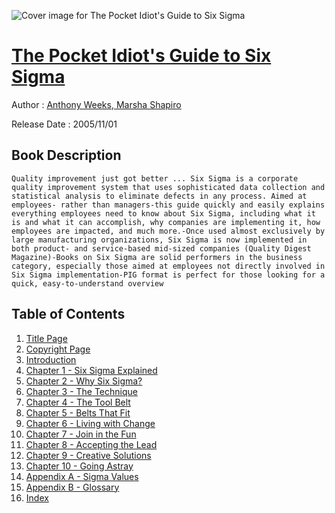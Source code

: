 ![Cover image for The Pocket Idiot's Guide to Six Sigma](https://imgdetail.ebookreading.net/cover/cover/20201212/EB9781592574223.jpg)

[The Pocket Idiot's Guide to Six Sigma](https://ebookreading.net/view/book/The+Pocket+Idiot%27s+Guide+to+Six+Sigma-EB9781592574223_1.html "The Pocket Idiot's Guide to Six Sigma")
====================================================================================================================

Author : [Anthony Weeks](https://ebookreading.net/search/author/Anthony+Weeks),[ 
            Marsha Shapiro](https://ebookreading.net/search/author/+%0D%0A++++++++++++Marsha+Shapiro)

Release Date : 2005/11/01

Book Description
-----------------


    
    Quality improvement just got better ... Six Sigma is a corporate quality improvement system that uses sophisticated data collection and statistical analysis to eliminate defects in any process. Aimed at employees- rather than managers-this guide quickly and easily explains everything employees need to know about Six Sigma, including what it is and what it can accomplish, why companies are implementing it, how employees are impacted, and much more.-Once used almost exclusively by large manufacturing organizations, Six Sigma is now implemented in both product- and service-based mid-sized companies (Quality Digest Magazine)-Books on Six Sigma are solid performers in the business category, especially those aimed at employees not directly involved in Six Sigma implementation-PIG format is perfect for those looking for a quick, easy-to-understand overview

  

Table of Contents
-----------------

1. [Title Page](https://ebookreading.net/view/book/The+Pocket+Idiot%27s+Guide+to+Six+Sigma-EB9781592574223_3.html)
1. [Copyright Page](https://ebookreading.net/view/book/The+Pocket+Idiot%27s+Guide+to+Six+Sigma-EB9781592574223_4.html)
1. [Introduction](https://ebookreading.net/view/book/The+Pocket+Idiot%27s+Guide+to+Six+Sigma-EB9781592574223_5.html)
1. [Chapter 1 - Six Sigma Explained](https://ebookreading.net/view/book/The+Pocket+Idiot%27s+Guide+to+Six+Sigma-EB9781592574223_6.html)
1. [Chapter 2 - Why Six Sigma?](https://ebookreading.net/view/book/The+Pocket+Idiot%27s+Guide+to+Six+Sigma-EB9781592574223_7.html)
1. [Chapter 3 - The Technique](https://ebookreading.net/view/book/The+Pocket+Idiot%27s+Guide+to+Six+Sigma-EB9781592574223_8.html)
1. [Chapter 4 - The Tool Belt](https://ebookreading.net/view/book/The+Pocket+Idiot%27s+Guide+to+Six+Sigma-EB9781592574223_9.html)
1. [Chapter 5 - Belts That Fit](https://ebookreading.net/view/book/The+Pocket+Idiot%27s+Guide+to+Six+Sigma-EB9781592574223_10.html)
1. [Chapter 6 - Living with Change](https://ebookreading.net/view/book/The+Pocket+Idiot%27s+Guide+to+Six+Sigma-EB9781592574223_11.html)
1. [Chapter 7 - Join in the Fun](https://ebookreading.net/view/book/The+Pocket+Idiot%27s+Guide+to+Six+Sigma-EB9781592574223_12.html)
1. [Chapter 8 - Accepting the Lead](https://ebookreading.net/view/book/The+Pocket+Idiot%27s+Guide+to+Six+Sigma-EB9781592574223_13.html)
1. [Chapter 9 - Creative Solutions](https://ebookreading.net/view/book/The+Pocket+Idiot%27s+Guide+to+Six+Sigma-EB9781592574223_14.html)
1. [Chapter 10 - Going Astray](https://ebookreading.net/view/book/The+Pocket+Idiot%27s+Guide+to+Six+Sigma-EB9781592574223_15.html)
1. [Appendix A - Sigma Values](https://ebookreading.net/view/book/The+Pocket+Idiot%27s+Guide+to+Six+Sigma-EB9781592574223_16.html)
1. [Appendix B - Glossary](https://ebookreading.net/view/book/The+Pocket+Idiot%27s+Guide+to+Six+Sigma-EB9781592574223_17.html)
1. [Index](https://ebookreading.net/view/book/The+Pocket+Idiot%27s+Guide+to+Six+Sigma-EB9781592574223_18.html)
